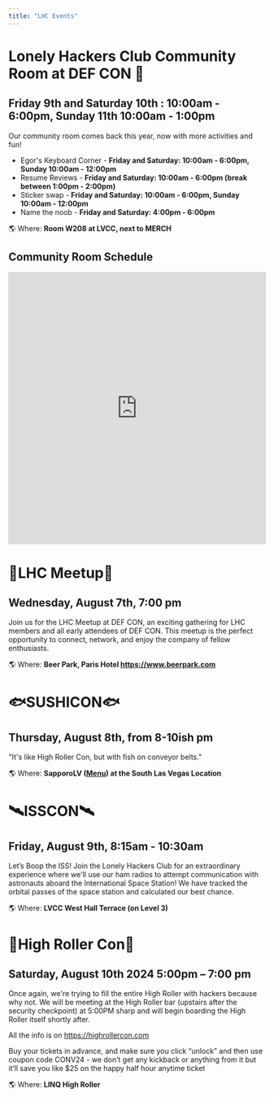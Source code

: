 ```yaml
---
title: "LHC Events"
---
```


# Lonely Hackers Club Community Room at DEF CON 🏢 
## Friday 9th and Saturday 10th : 10:00am - 6:00pm, Sunday 11th 10:00am - 1:00pm 

Our community room comes back this year, now with more activities and fun!

- Egor's Keyboard Corner - **Friday and Saturday: 10:00am - 6:00pm, Sunday 10:00am - 12:00pm**
- Resume Reviews - **Friday and Saturday: 10:00am - 6:00pm (break between 1:00pm - 2:00pm)**
- Sticker swap - **Friday and Saturday: 10:00am - 6:00pm, Sunday 10:00am - 12:00pm**
- Name the noob - **Friday and Saturday: 4:00pm - 6:00pm**

🌎 Where: **Room W208 at LVCC, next to MERCH**

## Community Room Schedule

<iframe class="airtable-embed" src="https://airtable.com/embed/appM9h62wewnQFiGE/shr1nnSi6cIGgTBCs?viewControls=on" frameborder="0" onmousewheel="" width="100%" height="533" style="background: transparent; border: 1px solid #ccc;"></iframe>

# 🤖LHC Meetup🤖
## Wednesday, August 7th, 7:00 pm

Join us for the LHC Meetup at DEF CON, an exciting gathering for LHC members and all early attendees of DEF CON. This meetup is the perfect opportunity to connect, network, and enjoy the company of fellow enthusiasts.

🌎 Where: **Beer Park, Paris Hotel https://www.beerpark.com**

# 🐟SUSHICON🐟
## Thursday, August 8th, from 8-10ish pm

"It's like High Roller Con, but with fish on conveyor belts."

🌎 Where: **SapporoLV ([Menu](https://sapporolv.com/las-vegas-sapporo-revolving-sushi-food-menu)) at the South Las Vegas Location**

# 🛰️ISSCON🛰️
## Friday, August 9th, 8:15am - 10:30am

Let’s Boop the ISS! Join the Lonely Hackers Club for an extraordinary experience where we'll use our ham radios to attempt communication with astronauts aboard the International Space Station! We have tracked the orbital passes of the space station and calculated our best chance. 

🌎 Where: **LVCC West Hall Terrace (on Level 3)**


# 🎡High Roller Con🎡
## Saturday, August 10th 2024 5:00pm – 7:00 pm

Once again, we're trying to fill the entire High Roller with hackers because why not. We will be meeting at the High Roller bar (upstairs after the security checkpoint) at 5:00PM sharp and will begin boarding the High Roller itself shortly after.

All the info is on https://highrollercon.com 

Buy your tickets in advance, and make sure you click “unlock” and then use coupon code CONV24 - we don’t get any kickback or anything from it but it’ll save you like $25 on the happy half hour anytime ticket

🌎 Where: **LINQ High Roller**
